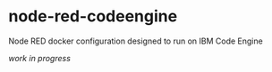 # node-red-codeengine
Node RED docker configuration designed to run on IBM Code Engine

_work in progress_
